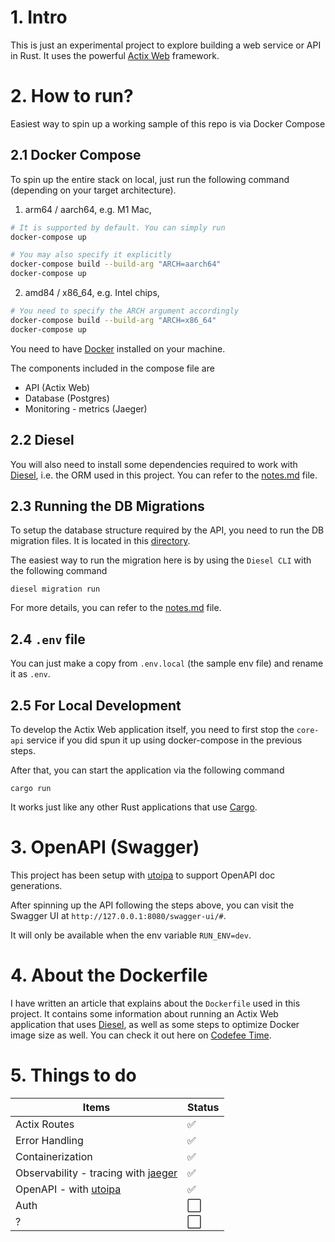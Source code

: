 # 1. Intro

This is just an experimental project to explore building a web service or API in Rust. It uses the powerful [Actix Web](https://actix.rs/) framework.

# 2. How to run?

Easiest way to spin up a working sample of this repo is via Docker Compose

## 2.1 Docker Compose

To spin up the entire stack on local, just run the following command (depending on your target architecture).

1. arm64 / aarch64, e.g. M1 Mac,

```bash
# It is supported by default. You can simply run
docker-compose up

# You may also specify it explicitly
docker-compose build --build-arg "ARCH=aarch64"
docker-compose up
```

2. amd84 / x86_64, e.g. Intel chips,

```bash
# You need to specify the ARCH argument accordingly
docker-compose build --build-arg "ARCH=x86_64"
docker-compose up
```

You need to have [Docker](https://www.docker.com/products/docker-desktop/) installed on your machine.

The components included in the compose file are

- API (Actix Web)
- Database (Postgres)
- Monitoring - metrics (Jaeger)

## 2.2 Diesel

You will also need to install some dependencies required to work with [Diesel](https://diesel.rs/), i.e. the ORM used in this project. You can refer to the [notes.md](https://github.com/DriLLFreAK100/codefee-works-api/blob/main/notes.md) file.

## 2.3 Running the DB Migrations

To setup the database structure required by the API, you need to run the DB migration files. It is located in this [directory](https://github.com/DriLLFreAK100/codefee-works-api/tree/main/migrations).

The easiest way to run the migration here is by using the `Diesel CLI` with the following command

```
diesel migration run
```

For more details, you can refer to the [notes.md](https://github.com/DriLLFreAK100/codefee-works-api/blob/main/notes.md) file.

## 2.4 `.env` file

You can just make a copy from `.env.local` (the sample env file) and rename it as `.env`.

## 2.5 For Local Development

To develop the Actix Web application itself, you need to first stop the `core-api` service if you did spun it up using docker-compose in the previous steps.

After that, you can start the application via the following command

```
cargo run
```

It works just like any other Rust applications that use [Cargo](https://doc.rust-lang.org/cargo/).

# 3. OpenAPI (Swagger)

This project has been setup with [utoipa](https://github.com/juhaku/utoipa) to support OpenAPI doc generations.

After spinning up the API following the steps above, you can visit the Swagger UI at `http://127.0.0.1:8080/swagger-ui/#`.

It will only be available when the env variable `RUN_ENV=dev`.

# 4. About the Dockerfile

I have written an article that explains about the `Dockerfile` used in this project. It contains some information about running an Actix Web application that uses [Diesel](https://diesel.rs/), as well as some steps to optimize Docker image size as well. You can check it out here on [Codefee Time](https://www.codefeetime.com/post/docker-config-for-actix-web-diesel-and-postgres).

# 5. Things to do

| Items                                                                                     | Status               |
| ----------------------------------------------------------------------------------------- | -------------------- |
| Actix Routes                                                                              | :white_check_mark:   |
| Error Handling                                                                            | :white_check_mark:   |
| Containerization                                                                          | :white_check_mark:   |
| Observability - tracing with [jaeger](https://www.jaegertracing.io/docs/1.41/monitoring/) | :white_check_mark:   |
| OpenAPI - with [utoipa](https://github.com/juhaku/utoipa)                                 | :white_check_mark:   |
| Auth                                                                                      | :white_large_square: |
| ?                                                                                         | :white_large_square: |
